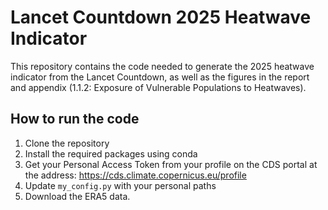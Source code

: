 # Lancet Countdown 2025 Heatwave Indicator

This repository contains the code needed to generate the 2025 heatwave indicator from the Lancet Countdown, as well as the figures in the report and appendix (1.1.2: Exposure of Vulnerable Populations to Heatwaves).

## How to run the code

1. Clone the repository
2. Install the required packages using conda
3. Get your Personal Access Token from your profile on the CDS portal at the address: https://cds.climate.copernicus.eu/profile
4. Update `my_config.py` with your personal paths
4. Download the ERA5 data.